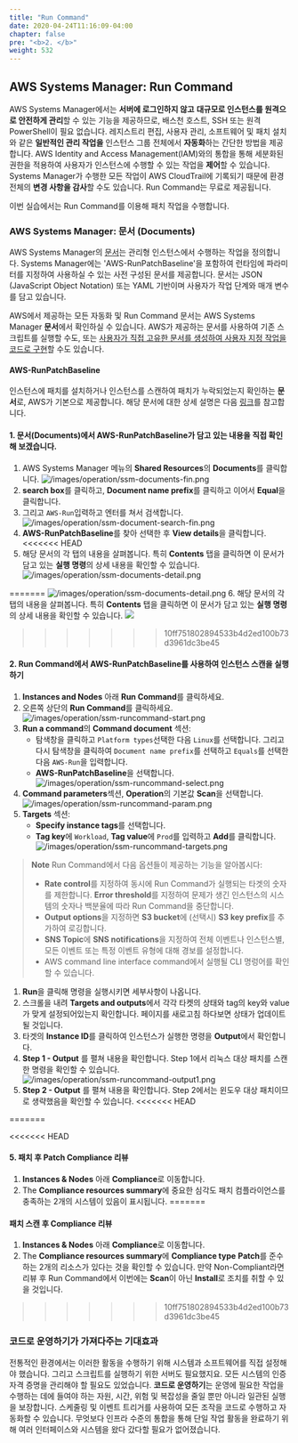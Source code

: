 ```yaml
---
title: "Run Command"
date: 2020-04-24T11:16:09-04:00
chapter: false
pre: "<b>2. </b>"
weight: 532
---
```


## AWS Systems Manager: Run Command
AWS Systems Manager에서는 **서버에 로그인하지 않고** **대규모로 인스턴스를 원격으로 안전하게 관리**할 수 있는 기능을 제공하므로, 배스천 호스트, SSH 또는 원격 PowerShell이 필요 없습니다. 레지스트리 편집, 사용자 관리, 소프트웨어 및 패치 설치와 같은 **일반적인 관리 작업을** 인스턴스 그룹 전체에서 **자동화**하는 간단한 방법을 제공합니다. AWS Identity and Access Management(IAM)와의 통합을 통해 세분화된 권한을 적용하여 사용자가 인스턴스에 수행할 수 있는 작업을 **제어**할 수 있습니다. Systems Manager가 수행한 모든 작업이 AWS CloudTrail에 기록되기 때문에 환경 전체의 **변경 사항을 감사**할 수도 있습니다. Run Command는 무료로 제공됩니다.

이번 실습에서는 Run Command를 이용해 패치 작업을 수행합니다.

### AWS Systems Manager: 문서 (Documents)

AWS Systems Manager의 [문서](https://docs.aws.amazon.com/systems-manager/latest/userguide/sysman-ssm-docs.html)는 관리형 인스턴스에서 수행하는 작업을 정의합니다. Systems Manager에는 'AWS-RunPatchBaseline'을 포함하여 런타임에 파라미터를 지정하여 사용하실 수 있는 사전 구성된 문서를 제공합니다. 문서는 JSON (JavaScript Object Notation) 또는 YAML 기반이며 사용자가 작업 단계와 매개 변수를 담고 있습니다.

AWS에서 제공하는 모든 자동화 및 Run Command 문서는 AWS Systems Manager **문서**에서 확인하실 수 있습니다. AWS가 제공하는 문서를 사용하여 기존 스크립트를 실행할 수도, 또는 [사용자가 직접 고유한 문서를 생성하여 사용자 지정 작업을 코드로 구현](https://docs.aws.amazon.com/systems-manager/latest/userguide/create-ssm-doc.html)할 수도 있습니다.

#### AWS-RunPatchBaseline
인스턴스에 패치를 설치하거나 인스턴스를 스캔하여 패치가 누락되었는지 확인하는 **문서**로, AWS가 기본으로 제공합니다. 해당 문서에 대한 상세 설명은 다음 [링크](https://docs.aws.amazon.com/systems-manager/latest/userguide/patch-manager-ssm-documents.html#patch-manager-ssm-documents-recommended-AWS-RunPatchBaseline)를 참고합니다.
<!--
그리고 Systems Manager **Compliance** tools를 사용하여 볼 수 있는 패치 준수 정보를 볼 수 있습니다. 예를 들어 패치가 없는 인스턴스와 설치되지 않은 패치가 무엇인지 확인할 수 있습니다.


Linux 운영 체제의 경우 인스턴스에 구성된 기본소스 리포지토리, 그리고 사용자지정 패치 기준에 지정한 대체 source repositories의 패치에 준수정보가 제공됩니다. AWS-RunPatchBaseline은 Windows 및 Linux 운영 체제를 모두 지원합니다.
!-->

#### 1. 문서(Documents)에서 AWS-RunPatchBaseline가 담고 있는 내용을 직접 확인해 보겠습니다.
1. AWS Systems Manager 메뉴의 **Shared Resources**의 **Documents**를 클릭합니다.
   ![/images/operation/ssm-documents-fin.png](/images/operation/ssm-documents.png)
3. **search box**를 클릭하고, **Document name prefix**를 클릭하고 이어서 **Equal**을 클릭합니다.
4. 그리고 `AWS-Run`입력하고 엔터를 쳐서 검색합니다.
   ![/images/operation/ssm-document-search-fin.png](/images/operation/ssm-document-search.png)
5. **AWS-RunPatchBaseline**를 찾아 선택한 후 **View details**을 클릭합니다.
<<<<<<< HEAD
6. 해당 문서의 각 탭의 내용을 살펴봅니다. 특히 **Contents** 탭을 클릭하면 이 문서가 담고 있는 **실행 명령**의 상세 내용을 확인할 수 있습니다.
   ![/images/operation/ssm-documents-detail.png](/images/operation/ssm-documents-detail.png)

=======
   ![/images/operation/ssm-documents-detail.png](/images/operation/ssm-documents-detail.png)
6. 해당 문서의 각 탭의 내용을 살펴봅니다. 특히 **Contents** 탭을 클릭하면 이 문서가 담고 있는 **실행 명령**의 상세 내용을 확인할 수 있습니다.
   ![](/images/operation/runpatchbaseline.png)
>>>>>>> 10ff751802894533b4d2ed100b73d3961dc3be45
<!--
## AWS Systems Manager: Run Command

[AWS Systems Manager Run Command](https://docs.aws.amazon.com/systems-manager/latest/userguide/execute-remote-commands.html)를 통해 관리형 인스턴스의 구성을 원격으로 안전하게 관리할 수 있습니다. 관리형 인스턴스는 Systems Manager용으로 구성된 하이브리드 환경의 EC2 인스턴스 또는 온프레미스 머신입니다. Run Command를 사용하면 일반적인 관리 작업을 자동화하고 대규모로 애드혹 구성을 변경할 수 있습니다. AWS 콘솔, AWS Command Line Interface, AWS Tools for Windows PowerShell 또는 AWS SDK에서 Run Command를 사용할 수 있습니다. 
!-->

#### 2. Run Command에서 AWS-RunPatchBaseline를 사용하여 인스턴스 스캔을 실행하기
1. **Instances and Nodes** 아래  **Run Command**를 클릭하세요.
1. 오른쪽 상단의 **Run Command**를 클릭하세요.
   ![/images/operation/ssm-runcommand-start.png](/images/operation/ssm-runcommand-start.png)
1. **Run a command**의 **Command document** 섹션:
   * 탐색창을 클릭하고 `Platform types`선택한 다음 `Linux`를 선택합니다. 그리고 다시 탐색창을 클릭하여 `Document name prefix`를 선택하고 `Equals`를 선택한 다음 `AWS-Run`을 입력합니다.
	* **AWS-RunPatchBaseline**을 선택합니다.
   ![/images/operation/ssm-runcommand-select.png](/images/operation/ssm-runcommand-select.png)
1. **Command parameters**섹션, **Operation**의 기본값 **Scan**을 선택합니다.
   ![/images/operation/ssm-runcommand-param.png](/images/operation/ssm-runcommand-param.png)
1. **Targets** 섹션:
   * **Specify instance tags**를 선택합니다.
   * **Tag key**에 `Workload`, **Tag value**에 `Prod`를 입력하고 **Add**를 클릭합니다.
   ![/images/operation/ssm-runcommand-targets.png](/images/operation/ssm-runcommand-targets.png)

> **Note**
> Run Command에서 다음 옵션들이 제공하는 기능을 알아봅시다:
> * **Rate control**를 지정하여 동시에 Run Command가 실행되는 타겟의 숫자를 제한합니다. **Error threshold**를 지정하여 문제가 생긴 인스턴스의 시스템의 숫자나 백분율에 따라 Run Command을 중단합니다.
> * **Output options**을 지정하면 **S3 bucket**에 (선택시) **S3 key prefix**를 추가하여 로깅합니다. 
> * **SNS Topic**에 **SNS notifications**을 지정하여 전체 이벤트나 인스턴스별, 모든 이벤트 또는 특정 이벤트 유형에 대해 경보를 설정합니다. 
> * AWS command line interface command에서 실행될 CLI 명렁어를 확인할 수 있습니다. 

1. **Run**을 클릭해 명령을 실행시키면 세부사항이 나옵니다.
2. 스크롤을 내려 **Targets and outputs**에서 각각 타켓의 상태와 tag의 key와 value가 맞게 설정되어있는지 확인합니다. 페이지를 새로고침 하다보면 상태가 업데이트 될 것입니다.
3. 타겟의 **Instance ID**를 클릭하여 인스턴스가 실행한 명령을 **Output**에서 확인합니다.
4. **Step 1 - Output** 를 펼쳐 내용을 확인합니다. Step 1에서 리눅스 대상 패치를 스캔한 명령을 확인할 수 있습니다.
   ![/images/operation/ssm-runcommand-output1.png](/images/operation/ssm-runcommand-output1.png)
5. **Step 2 - Output** 를 펼쳐 내용을 확인합니다. Step 2에서는 윈도우 대상 패치이므로 생략했음을 확인할 수 있습니다. 
<<<<<<< HEAD


=======

<!--
>>>>>>> 10ff751802894533b4d2ed100b73d3961dc3be45
#### 3. Patch Compliance 현재 상태 리뷰 (패치 적용 전)

1. **Instances & Nodes**의 **Compliance**를 클릭합니다.
1. **Compliance**에서 **Compliance resources summary**를 보면, critical severity compliance issues가 있는 인스턴스들을 볼 수 있습니다. 아래 **Resources**리스트에서, 개별적인 준수상태와 자세한 내용을 볼 수 있습니다.
   ![/images/operation/ssm-runcommand-compliance.png](/images/operation/ssm-runcommand-compliance.png)


#### 4. Run Command를 통한 AWS-RunPatchBaseline를 이용해 패치 적용하기

1. **Instances and Nodes**에서 **Run Command**를 클릭합니다.
1. 상단의 **Run Command**를 클릭합니다.
   ![/images/operation/ssm-patch-install.png](/images/operation/ssm-patch-install.png)
1. **Run a command** 창의, **Command document**섹션에서 아래와 같이 해주세요:
   1. 검색창에 `Platform types`를 입력하여 선택하고 `Linux`검색하여 선택합니다.
   1. 다시 검색창에 `Document name prefix`와 `Equals`를 선택하고 `AWS-Run`을 검색합니다.
   1. **AWS-RunPatchBaseline** 를 선택합니다.
   ![/images/operation/ssm-patch-runcommand.png](/images/operation/ssm-patch-runcommand.png)
1. **Command parameters** 섹션에서 **Operation**를 **Install**로 선택해주세요.
   ![/images/operation/ssm-patch-param.png](/images/operation/ssm-patch-param.png)
1. **Targets** 섹션에서 아래와 같이 해주세요:
   1. **Specify instance tag** 를 선택해주세요.
   1. **Specify instance tags** 의 **Tag Key**에 `Workload`를 입력하고 **Tag value**에 `Prod`를 입력하세요.
   ![/images/operation/ssm-patch-tag.png](/images/operation/ssm-patch-tag.png)
>**Note** **Choose instances manually** 을 선택하고 목록의 체크박스를 체크하여 표시된 모든 인스턴스를 선택하거나 개별적으로 선택할 수 있습니다.
1. **Rate control** 섹션에서는 아래와 같이 해주세요:
   1. **Concurrency**의 **targets**을 선택하고 `1`을 입력해주세요.
   >**Tip**<br>동시에 수행되는 인스턴스의 숫자를 제한하면 패치 응용 프로그램 설치나 재부팅 주기가 늦어질 수 있습니다. 인스턴스가 동시에 재부팅되지 않도록하려면 별도의 태그를 만들어 대상 그룹을 정의하고 별도의 시간에 패치 적용을 예약하십시오.
   2. **Error threshold**의 **error**를 선택하고 `1`을 입력해주세요.
  ![/images/operation/ssm-patch-tag.png](/images/operation/ssm-patch-tag.png)

1. **Run**을 클릭하고 명령을 실행합니다. 
1. 업데이트 된 상태를 보고 실행이 성공하면 페이지를 새로 고칩니다.
  ![/images/operation/ssm-patch-run.png](/images/operation/ssm-patch-run.png)

<!-- 
>**Warning**<br>
> * Patch Manager가 업데이트를 설치하면 패치 된 인스턴스가 재부팅됩니다.
!-->
<<<<<<< HEAD

#### 5. 패치 후 Patch Compliance 리뷰

1. **Instances & Nodes** 아래 **Compliance**로 이동합니다.
1. The **Compliance resources summary**에 중요한 심각도 패치 컴플라이언스를 충족하는 2개의 시스템이 있음이 표시됩니다.
=======
<!--
#### 5. 패치 후 Patch Compliance 리뷰
!-->

#### 패치 스캔 후 Compliance 리뷰
1. **Instances & Nodes** 아래 **Compliance**로 이동합니다.
2. The **Compliance resources summary**에 **Compliance type** **Patch**를 준수하는 2개의 리소스가 있다는 것을 확인할 수 있습니다. 만약 Non-Compliant라면 리뷰 후 Run Command에서 이번에는 **Scan**이 아닌 **Install**로 조치를 취할 수 있을 것입니다.
>>>>>>> 10ff751802894533b4d2ed100b73d3961dc3be45

### **코드로 운영하기가 가져다주는 기대효과**
전통적인 환경에서는 이러한 활동을 수행하기 위해 시스템과 소프트웨어를 직접 설정해야 했습니다. 그리고 스크립트를 실행하기 위한 서버도 필요했지요. 모든 시스템의 인증 자격 증명을 관리해야 할 필요도 있었습니다. 
**코드로 운영하기**는 운영에 필요한 작업을 수행하는 데에 들여야 하는 자원, 시간, 위험 및 복잡성을 줄일 뿐만 아니라 일관된 실행을 보장합니다. 스케줄링 및 이벤트 트리거를 사용하여 모든 조작을 코드로 수행하고 자동화할 수 있습니다. 무엇보다 인프라 수준의 통합을 통해 단일 작업 활동을 완료하기 위해 여러 인터페이스와 시스템을 왔다 갔다할 필요가 없어졌습니다.